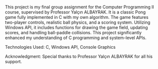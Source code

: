This project is my final group assignment for the Computer Programming II course, supervised by Professor Yalçın ALBAYRAK. It is a classic Pong game fully implemented in C with my own algorithm. The game features two-player controls, realistic ball physics, and a scoring system. Utilizing Windows API, it includes functions for drawing the game field, updating scores, and handling ball-paddle collisions. This project significantly enhanced my understanding of C programming and system-level APIs.

Technologies Used: C, Windows API, Console Graphics

Acknowledgment: Special thanks to Professor Yalçın ALBAYRAK for all his support.
